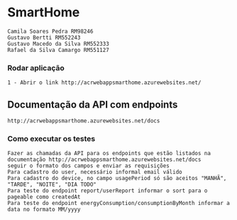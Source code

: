 # SmartHome
    Camila Soares Pedra RM98246
    Gustavo Bertti RM552243
    Gustavo Macedo da Silva RM552333
    Rafael da Silva Camargo RM551127  
    
### Rodar aplicação
    1 - Abrir o link http://acrwebappsmarthome.azurewebsites.net/
            
## Documentação da API com endpoints
    http://acrwebappsmarthome.azurewebsites.net/docs

### Como executar os testes
    Fazer as chamadas da API para os endpoints que estão listados na documentação http://acrwebappsmarthome.azurewebsites.net/docs
    seguir o formato dos campos e enviar as requisições
    Para cadastro do user, necessário informal email válido
    Para cadastro do device, no campo usagePeriod só são aceitos "MANHÃ", "TARDE", "NOITE", "DIA TODO"
    Para teste do endpoint report/userReport informar o sort para o pageable como createdAt
    Para teste do endpoint energyConsumption/consumptionByMonth informar a data no formato MM/yyyy 
    

